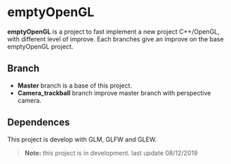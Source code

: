 # emptyOpenGL

**emptyOpenGL** is a project to fast implement a new project C++/OpenGL, with different level of improve.
Each branches give an improve on the base emptyOpenGL project.

## Branch

- **Master** branch is a base of this project.
- **Camera_trackball** branch improve master branch with perspective camera.

## Dependences

This project is develop with GLM, GLFW and GLEW.


> **Note:** this project is in development. last update 08/12/2019
